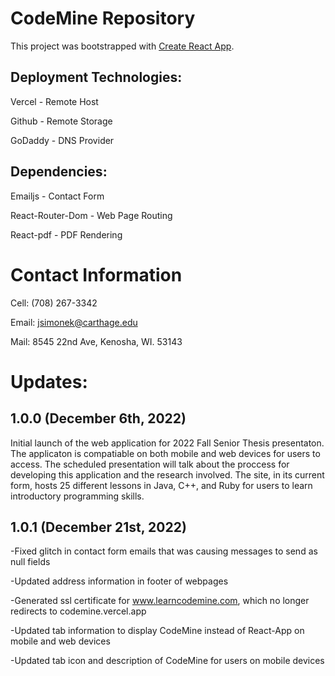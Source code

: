 # CodeMine Repository

This project was bootstrapped with [Create React App](https://github.com/facebook/create-react-app).

## Deployment Technologies:

Vercel  - Remote Host

Github  - Remote Storage

GoDaddy - DNS Provider

## Dependencies:

Emailjs             -   Contact Form

React-Router-Dom    -   Web Page Routing

React-pdf           -   PDF Rendering

# Contact Information

Cell: (708) 267-3342

Email: jsimonek@carthage.edu

Mail: 8545 22nd Ave, Kenosha, WI. 53143

# Updates:

## 1.0.0 (December 6th, 2022)

Initial launch of the web application for 2022 Fall Senior Thesis presentaton. The applicaton is compatiable on both mobile and web devices for users to access. The scheduled presentation will talk about the proccess for developing this application and the research involved. The site, in its current form, hosts 25 different lessons in Java, C++, and Ruby for users to learn introductory programming skills.

## 1.0.1 (December 21st, 2022)

-Fixed glitch in contact form emails that was causing messages to send as null fields

-Updated address information in footer of webpages

-Generated ssl certificate for www.learncodemine.com, which no longer redirects to codemine.vercel.app

-Updated tab information to display CodeMine instead of React-App on mobile and web devices

-Updated tab icon and description of CodeMine for users on mobile devices


